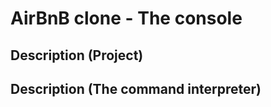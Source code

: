# AirBnB clone - The console
## Description (Project)
<!-- Not done -->

## Description (The command interpreter)
<!-- Not done -->
